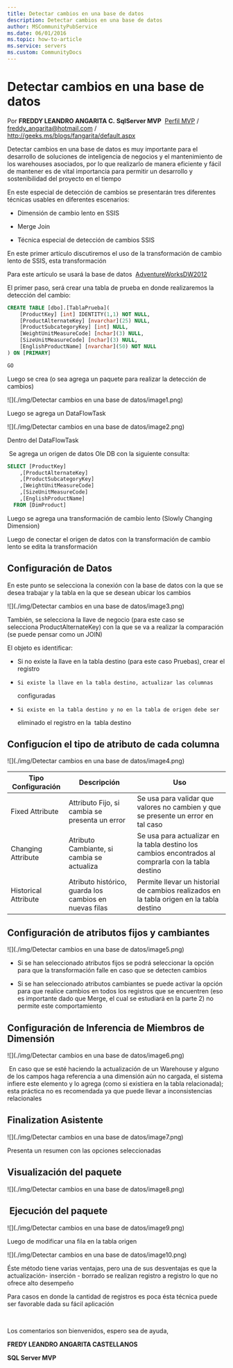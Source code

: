 ```yaml
---
title: Detectar cambios en una base de datos
description: Detectar cambios en una base de datos
author: MSCommunityPubService
ms.date: 06/01/2016
ms.topic: how-to-article
ms.service: servers
ms.custom: CommunityDocs
---
```











# Detectar cambios en una base de datos 


Por **FREDDY LEANDRO ANGARITA C.**
**SqlServer MVP** 
[Perfil MVP](https://mvp.support.microsoft.com/es-es/mvp/Freddy%20Leandro%20Angarita%20Castellanos-4028407) / <freddy_angarita@hotmail.com> / <http://geeks.ms/blogs/fangarita/default.aspx>

Detectar cambios en una base de datos es muy importante para el
desarrollo de soluciones de inteligencia de negocios y el mantenimiento
de los warehouses asociados, por lo que realizarlo de manera eficiente y
fácil de mantener es de vital importancia para permitir un desarrollo y
sostenibilidad del proyecto en el tiempo

En este especial de detección de cambios se presentarán tres diferentes
técnicas usables en diferentes escenarios:

- Dimensión de cambio lento en SSIS

-    Merge Join

-    Técnica especial de detección de cambios SSIS

    

En este primer artículo discutiremos el uso de la transformación de
cambio lento de SSIS, esta transformación

Para este artículo se usará la base de datos 
[AdventureWorksDW2012](http://msftdbprodsamples.codeplex.com/downloads/get/165405)

El primer paso, será crear una tabla de prueba en donde realizaremos la
detección del cambio:



``` SQL
CREATE TABLE [dbo].[TablaPrueba](
    [ProductKey] [int] IDENTITY(1,1) NOT NULL,
    [ProductAlternateKey] [nvarchar](25) NULL,
    [ProductSubcategoryKey] [int] NULL,
    [WeightUnitMeasureCode] [nchar](3) NULL,
    [SizeUnitMeasureCode] [nchar](3) NULL,
    [EnglishProductName] [nvarchar](50) NOT NULL
) ON [PRIMARY]

GO
```

Luego se crea (o sea agrega un paquete para realizar la detección de
cambios)

![](./img/Detectar cambios en una base de datos/image1.png)

Luego se agrega un DataFlowTask

![](./img/Detectar cambios en una base de datos/image2.png)

Dentro del DataFlowTask

 Se agrega un origen de datos Ole DB con la siguiente consulta:



<!-- -->
``` SQL
SELECT [ProductKey]
    ,[ProductAlternateKey]
    ,[ProductSubcategoryKey]
    ,[WeightUnitMeasureCode]
    ,[SizeUnitMeasureCode]
    ,[EnglishProductName]
  FROM [DimProduct]
```

Luego se agrega una transformación de cambio lento (Slowly Changing
Dimension)

Luego de conectar el origen de datos con la transformación de cambio
lento se edita la transformación

Configuración de Datos
----------------------

En este punto se selecciona la conexión con la base de datos con la que
se desea trabajar y la tabla en la que se desean ubicar los cambios

![](./img/Detectar cambios en una base de datos/image3.png)

También, se selecciona la llave de negocio (para este caso se
selecciona ProductAlternateKey) con la que se va a realizar la
comparación (se puede pensar como un JOIN)

El objeto es identificar:

- Si no existe la llave en la tabla destino (para este caso Pruebas),
    crear el registro

-     Si existe la llave en la tabla destino, actualizar las columnas
    configuradas

-     Si existe en la tabla destino y no en la tabla de origen debe ser
    eliminado el registro en la  tabla destino

    

Configucíon el tipo de atributo de cada columna
-----------------------------------------------

![](./img/Detectar cambios en una base de datos/image4.png)

|  Tipo Configuración  |   Descripción  |    Uso|
|---------|----------|-------|
|  Fixed Attribute    |    Attributo Fijo, si cambia se presenta un error |          Se usa para validar que valores no cambien y que se presente un error en tal caso|
|  Changing Attribute   |  Atributo Cambiante, si cambia se actualiza   |            Se usa para actualizar en la tabla destino los cambios encontrados al comprarla con la tabla destino|
|  Historical Attribute |  Atributo histórico, guarda los cambios en nuevas filas  | Permite llevar un historial de cambios realizados en la tabla origen en la tabla destino|

Configuración de atributos fijos y cambiantes
---------------------------------------------

![](./img/Detectar cambios en una base de datos/image5.png)

<!-- -->

- Si se han seleccionado atributos fijos se podrá seleccionar la
    opción para que la transformación falle en caso que se detecten
    cambios

-    Si se han seleccionado atributos cambiantes se puede activar la
    opción para que realice cambios en todos los registros que se
    encuentren (eso es importante dado que Merge, el cual se estudiará
    en la parte 2) no permite este comportamiento

    

Configuración de Inferencia de Miembros de Dimensión
----------------------------------------------------

![](./img/Detectar cambios en una base de datos/image6.png)

 En caso que se esté haciendo la actualización de un Warehouse y alguno
de los campos haga referencia a una dimensión aún no cargada, el sistema
infiere este elemento y lo agrega (como si existiera en la tabla
relacionada); esta práctica no es recomendada ya que puede llevar a
inconsistencias relacionales

Finalization Asistente
----------------------

![](./img/Detectar cambios en una base de datos/image7.png)

Presenta un resumen con las opciones seleccionadas

Visualización del paquete
-------------------------

![](./img/Detectar cambios en una base de datos/image8.png)

 Ejecución del paquete
----------------------

![](./img/Detectar cambios en una base de datos/image9.png)

Luego de modificar una fila en la tabla origen

![](./img/Detectar cambios en una base de datos/image10.png)

Éste método tiene varias ventajas, pero una de sus desventajas es que la
actualización- inserción - borrado se realizan registro a registro lo
que no ofrece alto desempeño

Para casos en donde la cantidad de registros es poca ésta técnica puede
ser favorable dada su fácil aplicación

 

Los comentarios son bienvenidos, espero sea de ayuda,

**FREDY LEANDRO ANGARITA CASTELLANOS**

**SQL Server MVP**


